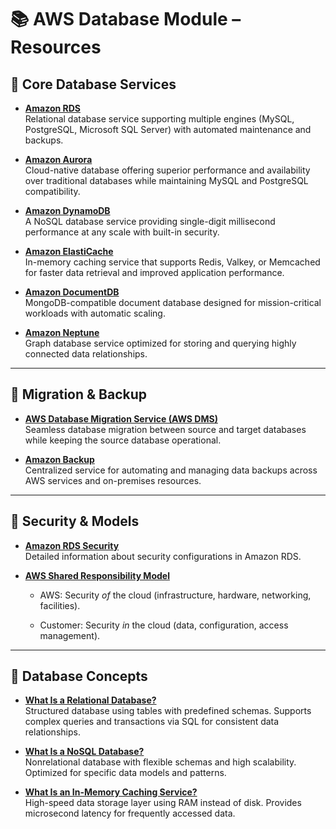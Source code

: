 # 📚 AWS Database Module – Resources

## 🔹 Core Database Services

- **[Amazon RDS](#)**  
    Relational database service supporting multiple engines (MySQL, PostgreSQL, Microsoft SQL Server) with automated maintenance and backups.
    
- **[Amazon Aurora](#)**  
    Cloud-native database offering superior performance and availability over traditional databases while maintaining MySQL and PostgreSQL compatibility.
    
- **[Amazon DynamoDB](#)**  
    A NoSQL database service providing single-digit millisecond performance at any scale with built-in security.
    
- **[Amazon ElastiCache](#)**  
    In-memory caching service that supports Redis, Valkey, or Memcached for faster data retrieval and improved application performance.
    
- **[Amazon DocumentDB](#)**  
    MongoDB-compatible document database designed for mission-critical workloads with automatic scaling.
    
- **[Amazon Neptune](#)**  
    Graph database service optimized for storing and querying highly connected data relationships.
    

---

## 🔹 Migration & Backup

- **[AWS Database Migration Service (AWS DMS)](#)**  
    Seamless database migration between source and target databases while keeping the source database operational.
    
- **[Amazon Backup](#)**  
    Centralized service for automating and managing data backups across AWS services and on-premises resources.
    

---

## 🔹 Security & Models

- **[Amazon RDS Security](#)**  
    Detailed information about security configurations in Amazon RDS.
    
- **[AWS Shared Responsibility Model](#)**
    
    - AWS: Security _of_ the cloud (infrastructure, hardware, networking, facilities).
        
    - Customer: Security _in_ the cloud (data, configuration, access management).
        

---

## 🔹 Database Concepts

- **[What Is a Relational Database?](#)**  
    Structured database using tables with predefined schemas. Supports complex queries and transactions via SQL for consistent data relationships.
    
- **[What Is a NoSQL Database?](#)**  
    Nonrelational database with flexible schemas and high scalability. Optimized for specific data models and patterns.
    
- **[What Is an In-Memory Caching Service?](#)**  
    High-speed data storage layer using RAM instead of disk. Provides microsecond latency for frequently accessed data.